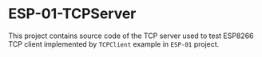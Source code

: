 # ESP-01-TCPServer #

This project contains source code of the TCP server used to test ESP8266 TCP client implemented by `TCPClient` example in `ESP-01` project.